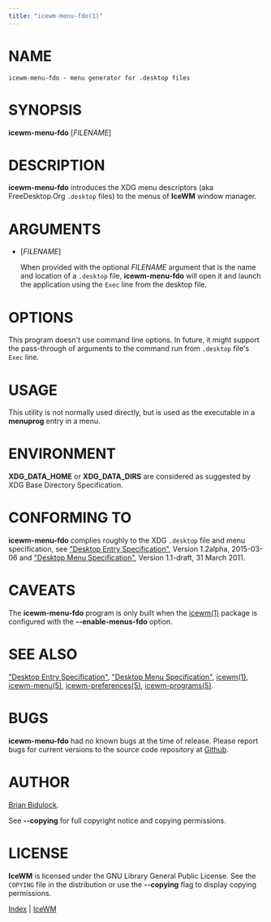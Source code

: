 ```yaml
---
title: "icewm-menu-fdo(1)"
---
```

# NAME

    icewm-menu-fdo - menu generator for .desktop files

# SYNOPSIS

**icewm-menu-fdo** \[_FILENAME_\]

# DESCRIPTION

**icewm-menu-fdo** introduces the XDG menu descriptors (aka
FreeDesktop.Org `.desktop` files) to the menus of **IceWM** window
manager.

# ARGUMENTS

- \[_FILENAME_\]

    When provided with the optional _FILENAME_ argument that is the name
    and location of a `.desktop` file, **icewm-menu-fdo** will open it and
    launch the application using the `Exec` line from the desktop file.

# OPTIONS

This program doesn't use command line options. In future, it might
support the pass-through of arguments to the command run from `.desktop`
file's `Exec` line.

# USAGE

This utility is not normally used directly, but is used as the
executable in a **menuprog** entry in a menu.

# ENVIRONMENT

**XDG\_DATA\_HOME** or **XDG\_DATA\_DIRS** are considered as suggested by XDG Base Directory Specification.

# CONFORMING TO

**icewm-menu-fdo** complies roughly to the XDG `.desktop` file and menu
specification, see ["Desktop Entry Specification"](https://standards.freedesktop.org/desktop-entry-spec/latest/), Version 1.2alpha,
2015-03-06 and ["Desktop Menu Specification"](https://specifications.freedesktop.org/menu-spec/latest/), Version 1.1-draft, 31
March 2011.

# CAVEATS

The **icewm-menu-fdo** program is only built when the [icewm(1)](icewm.md) package
is configured with the **--enable-menus-fdo** option.

# SEE ALSO

["Desktop Entry Specification"](https://standards.freedesktop.org/desktop-entry-spec/latest/),
["Desktop Menu Specification"](https://specifications.freedesktop.org/menu-spec/latest/),
[icewm(1)](icewm.md),
[icewm-menu(5)](icewm-menu.md),
[icewm-preferences(5)](icewm-preferences.md),
[icewm-programs(5)](icewm-programs.md).

# BUGS

**icewm-menu-fdo** had no known bugs at the time of release.  Please report bugs
for current versions to the source code repository at
[Github](https://github.com/bbidulock/icewm/issues).

# AUTHOR

[Brian Bidulock](mailto:bidulock@openss7.org).

See **--copying** for full copyright notice and copying permissions.

# LICENSE

**IceWM** is licensed under the GNU Library General Public License.
See the `COPYING` file in the distribution or use the **--copying** flag
to display copying permissions.

[Index](/man) | [IceWM](/)

